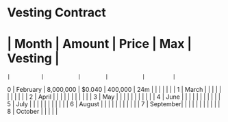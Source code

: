 # Vesting Contract

 #  |   Month  |   Amount  |  Price |    Max    | Vesting |
    |          |           |        |           |         |
 0  | February | 8,000,000 | $0.040 |  400,000  |   24m   |
    |          |           |        |           |         |
 1  |   March  |           |        |           |         |
    |          |           |        |           |         |
 2  |   April  |           |        |           |         |
    |          |           |        |           |         |
 3  |    May   |           |        |           |         |
    |          |           |        |           |         |
 4  |   June   |           |        |           |         |
    |          |           |        |           |         |
 5  |   July   |           |        |           |         |
    |          |           |        |           |         |
 6  |  August  |           |        |           |         |
    |          |           |        |           |         |
 7  | September|           |        |           |         |
    |          |           |        |           |         |
 8  |  October |           |        |           |         |
